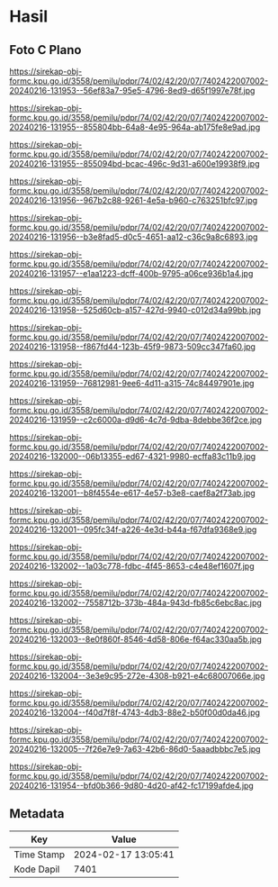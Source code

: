 # Hasil

## Foto C Plano

https://sirekap-obj-formc.kpu.go.id/3558/pemilu/pdpr/74/02/42/20/07/7402422007002-20240216-131953--56ef83a7-95e5-4796-8ed9-d65f1997e78f.jpg

https://sirekap-obj-formc.kpu.go.id/3558/pemilu/pdpr/74/02/42/20/07/7402422007002-20240216-131955--855804bb-64a8-4e95-964a-ab175fe8e9ad.jpg

https://sirekap-obj-formc.kpu.go.id/3558/pemilu/pdpr/74/02/42/20/07/7402422007002-20240216-131955--855094bd-bcac-496c-9d31-a600e19938f9.jpg

https://sirekap-obj-formc.kpu.go.id/3558/pemilu/pdpr/74/02/42/20/07/7402422007002-20240216-131956--967b2c88-9261-4e5a-b960-c763251bfc97.jpg

https://sirekap-obj-formc.kpu.go.id/3558/pemilu/pdpr/74/02/42/20/07/7402422007002-20240216-131956--b3e8fad5-d0c5-4651-aa12-c36c9a8c6893.jpg

https://sirekap-obj-formc.kpu.go.id/3558/pemilu/pdpr/74/02/42/20/07/7402422007002-20240216-131957--e1aa1223-dcff-400b-9795-a06ce936b1a4.jpg

https://sirekap-obj-formc.kpu.go.id/3558/pemilu/pdpr/74/02/42/20/07/7402422007002-20240216-131958--525d60cb-a157-427d-9940-c012d34a99bb.jpg

https://sirekap-obj-formc.kpu.go.id/3558/pemilu/pdpr/74/02/42/20/07/7402422007002-20240216-131958--f867fd44-123b-45f9-9873-509cc347fa60.jpg

https://sirekap-obj-formc.kpu.go.id/3558/pemilu/pdpr/74/02/42/20/07/7402422007002-20240216-131959--76812981-9ee6-4d11-a315-74c84497901e.jpg

https://sirekap-obj-formc.kpu.go.id/3558/pemilu/pdpr/74/02/42/20/07/7402422007002-20240216-131959--c2c6000a-d9d6-4c7d-9dba-8debbe36f2ce.jpg

https://sirekap-obj-formc.kpu.go.id/3558/pemilu/pdpr/74/02/42/20/07/7402422007002-20240216-132000--06b13355-ed67-4321-9980-ecffa83c11b9.jpg

https://sirekap-obj-formc.kpu.go.id/3558/pemilu/pdpr/74/02/42/20/07/7402422007002-20240216-132001--b8f4554e-e617-4e57-b3e8-caef8a2f73ab.jpg

https://sirekap-obj-formc.kpu.go.id/3558/pemilu/pdpr/74/02/42/20/07/7402422007002-20240216-132001--095fc34f-a226-4e3d-b44a-f67dfa9368e9.jpg

https://sirekap-obj-formc.kpu.go.id/3558/pemilu/pdpr/74/02/42/20/07/7402422007002-20240216-132002--1a03c778-fdbc-4f45-8653-c4e48ef1607f.jpg

https://sirekap-obj-formc.kpu.go.id/3558/pemilu/pdpr/74/02/42/20/07/7402422007002-20240216-132002--7558712b-373b-484a-943d-fb85c6ebc8ac.jpg

https://sirekap-obj-formc.kpu.go.id/3558/pemilu/pdpr/74/02/42/20/07/7402422007002-20240216-132003--8e0f860f-8546-4d58-806e-f64ac330aa5b.jpg

https://sirekap-obj-formc.kpu.go.id/3558/pemilu/pdpr/74/02/42/20/07/7402422007002-20240216-132004--3e3e9c95-272e-4308-b921-e4c68007066e.jpg

https://sirekap-obj-formc.kpu.go.id/3558/pemilu/pdpr/74/02/42/20/07/7402422007002-20240216-132004--f40d7f8f-4743-4db3-88e2-b50f00d0da46.jpg

https://sirekap-obj-formc.kpu.go.id/3558/pemilu/pdpr/74/02/42/20/07/7402422007002-20240216-132005--7f26e7e9-7a63-42b6-86d0-5aaadbbbc7e5.jpg

https://sirekap-obj-formc.kpu.go.id/3558/pemilu/pdpr/74/02/42/20/07/7402422007002-20240216-131954--bfd0b366-9d80-4d20-af42-fc17199afde4.jpg


## Metadata

| Key        | Value               |
| ---------- | ------------------- |
| Time Stamp | 2024-02-17 13:05:41 |
| Kode Dapil | 7401                |



